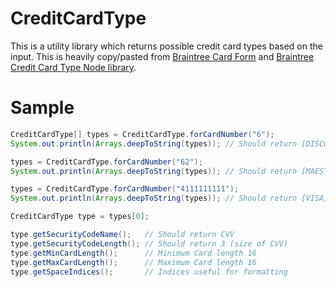 # CreditCardType

This is a utility library which returns possible credit card types based on the input. This is heavily copy/pasted from [Braintree Card Form](https://github.com/braintree/android-card-form) and [Braintree Credit Card Type Node library](https://github.com/braintree/credit-card-type).

# Sample
```java
CreditCardType[] types = CreditCardType.forCardNumber("6");
System.out.println(Arrays.deepToString(types)); // Should return [DISCOVER, MAESTRO, UNIONPAY]

types = CreditCardType.forCardNumber("62");
System.out.println(Arrays.deepToString(types)); // Should return [MAESTRO, UNIONPAY]

types = CreditCardType.forCardNumber("4111111111");
System.out.println(Arrays.deepToString(types)); // Should return [VISA]

CreditCardType type = types[0];

type.getSecurityCodeName();   // Should return CVV
type.getSecurityCodeLength(); // Should return 3 (size of CVV)
type.getMinCardLength();      // Minimum Card length 16
type.getMaxCardLength();      // Maximum Card length 16
type.getSpaceIndices();       // Indices useful for formatting
```
